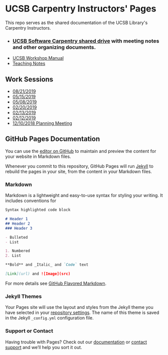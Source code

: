 # UCSB Carpentry Instructors' Pages

This repo serves as the shared documentation of the UCSB Library's Carpentry Instructors.

* ### [UCSB Software Carpentry shared drive](https://drive.google.com/drive/folders/0AH4FCTIaX9AXUk9PVA) with meeting notes and other organizing documents.
* [UCSB Workshop Manual](workshopmanual.md)
* [Teaching Notes](teachingnotes.md)

## Work Sessions
* [08/21/2019](20190821-meeting.md)
* [05/15/2019](20190515-meeting.md)
* [05/08/2019](20190508.md)
* [02/20/2019](20190220.md)
* [02/13/2019](20190213.md)
* [02/12/2019](20190212.md)
* [12/10/2018 Planning Meeting](20181210-meeting.md)

## GitHub Pages Documentation

You can use the [editor on GitHub](https://github.com/UCSBCarpentry/instructors/edit/master/README.md) to maintain and preview the content for your website in Markdown files.

Whenever you commit to this repository, GitHub Pages will run [Jekyll](https://jekyllrb.com/) to rebuild the pages in your site, from the content in your Markdown files.

### Markdown

Markdown is a lightweight and easy-to-use syntax for styling your writing. It includes conventions for

```markdown
Syntax highlighted code block

# Header 1
## Header 2
### Header 3

- Bulleted
- List

1. Numbered
2. List

**Bold** and _Italic_ and `Code` text

[Link](url) and ![Image](src)
```

For more details see [GitHub Flavored Markdown](https://guides.github.com/features/mastering-markdown/).

### Jekyll Themes

Your Pages site will use the layout and styles from the Jekyll theme you have selected in your [repository settings](https://github.com/UCSBCarpentry/instructors/settings). The name of this theme is saved in the Jekyll `_config.yml` configuration file.

### Support or Contact

Having trouble with Pages? Check out our [documentation](https://help.github.com/categories/github-pages-basics/) or [contact support](https://github.com/contact) and we’ll help you sort it out.
